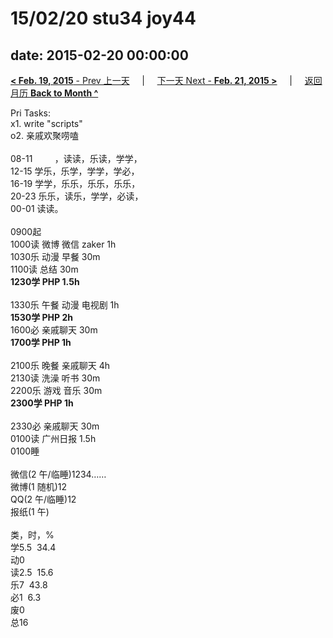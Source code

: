 # 15/02/20 stu34 joy44

date: 2015-02-20 00:00:00
---
[**< Feb. 19, 2015** - Prev 上一天](/lifelogs/2015/02/d19.html) &nbsp; &nbsp; | &nbsp; &nbsp; [下一天 Next - **Feb. 21, 2015 >**](/lifelogs/2015/02/d21.html) &nbsp; &nbsp; |  &nbsp; &nbsp; [返回月历 **Back to Month ^**](/lifelogs/2015/02/index.html)
<br/><div>Pri Tasks:<br/>x1. write "scripts"<br/>o2. 亲戚欢聚唠嗑<div><br/></div>08-11         ，读读，乐读，学学，<br/>12-15 学乐，乐学，学学，学必，<br/>16-19 学学，乐乐，乐乐，乐乐，<br/>20-23 乐乐，读乐，学学，必读，<br/>00-01 读读。<div><br/></div>0900起<br/>1000读 微博 微信 zaker 1h<br/>1030乐 动漫 早餐 30m<br/>1100读 总结 30m<br/><b>1230学 PHP 1.5h</b><div><br/></div>1330乐 午餐 动漫 电视剧 1h<br/><b>1530学 PHP 2h</b><br/>1600必 亲戚聊天 30m<br/><b>1700学 PHP 1h</b><br/><br/>2100乐 晚餐 亲戚聊天 4h<br/>2130读 洗澡 听书 30m<br/>2200乐 游戏 音乐 30m<br/><b>2300学 PHP 1h</b><div><br/></div>2330必 亲戚聊天 30m<br/>0100读 广州日报 1.5h<br/>0100睡<div><br/></div>微信(2 午/临睡)1234……<br/>微博(1 随机)12<br/>QQ(2 午/临睡)12<br/>报纸(1 午)<div><br/></div>类，时，%<br/>学5.5  34.4<br/>动0<br/>读2.5  15.6<br/>乐7  43.8<br/>必1  6.3<br/>废0<br/>总16
